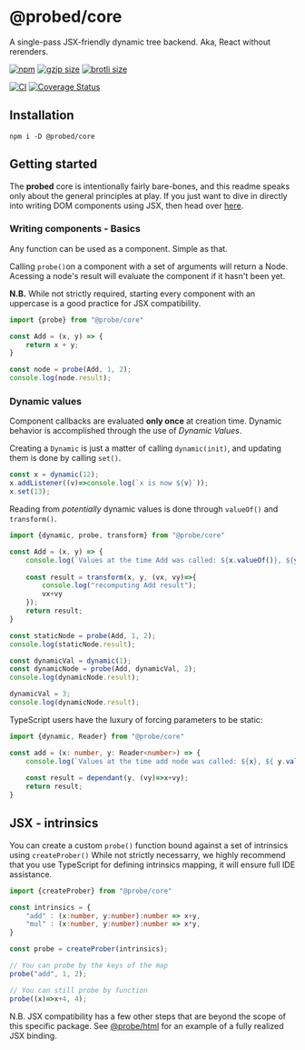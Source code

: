 # @probed/core

A single-pass JSX-friendly dynamic tree backend. Aka, React without rerenders.

[![npm](https://img.shields.io/npm/v/@probed/core.svg)](http://npm.im/@probed/core)
[![gzip size](http://img.badgesize.io/https://unpkg.com/@probed/core?compression=gzip&label=gzip)](https://unpkg.com/@probed/core)
[![brotli size](http://img.badgesize.io/https://unpkg.com/@probed/core?compression=brotli&label=brotli)](https://unpkg.com/@probed/core)

[![CI](https://github.com/ProbedJS/probedjs-core/actions/workflows/ci.yml/badge.svg)](https://github.com/ProbedJS/probedjs-core/actions/workflows/ci.yml)
[![Coverage Status](https://coveralls.io/repos/github/ProbedJS/probedjs-core/badge.svg?branch=main)](https://coveralls.io/github/ProbedJS/probedjs-core?branch=main)

## Installation

```
npm i -D @probed/core
```

## Getting started

The **probed** core is intentionally fairly bare-bones, and this readme speaks only about the general principles at play. If you just want to dive in directly into writing DOM components using JSX, then head over [here](http://example.com).

### Writing components - Basics

Any function can be used as a component. Simple as that. 

Calling `probe()`on a component with a set of arguments will return a Node. Acessing a node's result will evaluate the component if it hasn't been yet.

**N.B.** While not strictly required, starting every component with an uppercase is a good practice for JSX compatibility.

```javascript
import {probe} from "@probe/core"

const Add = (x, y) => {
    return x + y;
}

const node = probe(Add, 1, 2);
console.log(node.result);
```

### Dynamic values

Component callbacks are evaluated **only once** at creation time. Dynamic behavior is accomplished through the use of *Dynamic Values*.

Creating a `Dynamic` is just a matter of calling `dynamic(init)`, and updating them is done by calling `set()`.

```javascript
const x = dynamic(12);
x.addListener((v)=>console.log(`x is now ${v}`));
x.set(13);
```

Reading from *potentially* dynamic values is done through `valueOf()` and `transform()`.

```javascript
import {dynamic, probe, transform} from "@probe/core"

const Add = (x, y) => {
    console.log(`Values at the time Add was called: ${x.valueOf()}, ${y.valueOf()} )`);
    
    const result = transform(x, y, (vx, vy)=>{
        console.log("recomputing Add result");
        vx+vy
    });
    return result;
}

const staticNode = probe(Add, 1, 2);
console.log(staticNode.result);

const dynamicVal = dynamic(1);
const dynamicNode = probe(Add, dynamicVal, 2);
console.log(dynamicNode.result);

dynamicVal = 3;
console.log(dynamicNode.result);
```

TypeScript users have the luxury of forcing parameters to be static:

```typescript
import {dynamic, Reader} from "@probe/core"

const add = (x: number, y: Reader<number>) => {
    console.log(`Values at the time add node was called: ${x}, ${ y.valueOf()} )`);
    
    const result = dependant(y, (vy)=>x+vy);
    return result;
}
```

## JSX - intrinsics

You can create a custom `probe()` function bound against a set of intrinsics using `createProber()`
While not strictly necessarry, we highly recommend that you use TypeScript for defining intrinsics mapping, 
it will ensure full IDE assistance.

```typescript
import {createProber} from "@probe/core"

const intrinsics = {
    "add" : (x:number, y:number):number => x+y,
    "mul" : (x:number, y:number):number => x*y,
}

const probe = createProber(intrinsics);

// You can probe by the keys of the map
probe("add", 1, 2);

// You can still probe by function
probe((x)=>x+4, 4);
```

N.B. JSX compatibility has a few other steps that are beyond the scope of this specific package. See [@probe/html](http://example.com) for an example of a fully realized JSX binding.
